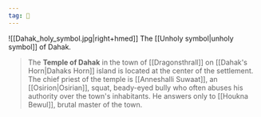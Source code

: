 ```yaml
---
tag: 🕍
---
```

![[Dahak_holy_symbol.jpg|right+hmed]] 
 The [[Unholy symbol|unholy symbol]] of Dahak.
> The **Temple of Dahak** in the town of [[Dragonsthrall]] on [[Dahak's Horn|Dahaks Horn]] island is located at the center of the settlement. The chief priest of the temple is [[Anneshalli Suwaat]], an [[Osirion|Osirian]], squat, beady-eyed bully who often abuses his authority over the town's inhabitants. He answers only to [[Houkna Bewul]], brutal master of the town.







